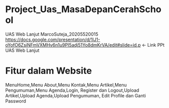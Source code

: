 # Project_Uas_MasaDepanCerahSchool
UAS Web Lanjut MarcoSuteja_20205520015<br>
https://docs.google.com/presentation/d/1lJ1-oYofO6ZsiNFmVXMHv6n1u9PI5adj51Yo8dmKrVA/edit#slide=id.p <- Link PPt UAS Web Lanjut
# Fitur dalam Website 
MenuHome,Menu About,Menu Kontak,Menu Artikel,Menu Pengumuman,Menu Agenda,Login, Register dan Logout,Upload Artikel,Upload Agenda,Upload Pengumuman, Edit Profile dan Ganti Password <br>

